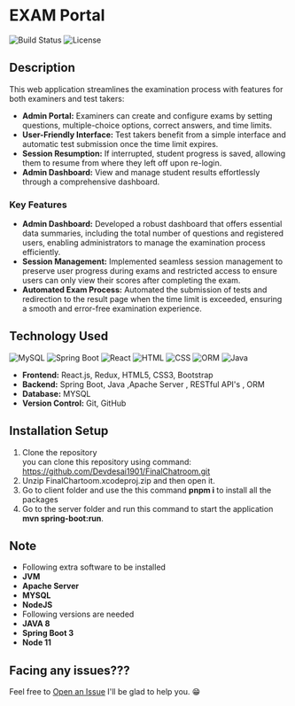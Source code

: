 # EXAM Portal
![Build Status](https://img.shields.io/badge/build-passing-brightgreen)
![License](https://img.shields.io/badge/license-MIT-blue.svg)

## Description
This web application streamlines the examination process with features for both examiners and test takers:

- **Admin Portal:** Examiners can create and configure exams by setting questions, multiple-choice options, correct answers, and time limits.
- **User-Friendly Interface:** Test takers benefit from a simple interface and automatic test submission once the time limit expires.
- **Session Resumption:** If interrupted, student progress is saved, allowing them to resume from where they left off upon re-login.
- **Admin Dashboard:** View and manage student results effortlessly through a comprehensive dashboard.
### Key Features
- **Admin Dashboard:** Developed a robust dashboard that offers essential data summaries, including the total number of questions and registered users, enabling administrators to manage the examination process efficiently.
- **Session Management:** Implemented seamless session management to preserve user progress during exams and restricted access to ensure users can only view their scores after completing the exam. 
- **Automated Exam Process:** Automated the submission of tests and redirection to the result page when the time limit is exceeded, ensuring a smooth and error-free examination experience.
## Technology Used
![MySQL](https://img.shields.io/badge/MySQL-v8.0.32-blue)
![Spring Boot](https://img.shields.io/badge/Spring%20Boot-v2.7.0-brightgreen)
![React](https://img.shields.io/badge/React-v18.2.0-blue)
![HTML](https://img.shields.io/badge/HTML-v5-orange)
![CSS](https://img.shields.io/badge/CSS-v3-blue)
![ORM](https://img.shields.io/badge/ORM-Hibernate%20v5.6-yellowgreen)
![Java](https://img.shields.io/badge/Java-v17.0.1-red)
- **Frontend:** React.js, Redux, HTML5, CSS3, Bootstrap
- **Backend:** Spring Boot, Java ,Apache Server , RESTful API's , ORM  
- **Database:** MYSQL
- **Version Control:** Git, GitHub

## Installation Setup

1. Clone the repository  
   you can clone this repository using command: https://github.com/Devdesai1901/FinalChatroom.git
2. Unzip FinalChartoom.xcodeproj.zip and then open it.
3. Go to client folder and use the this command **pnpm i** to install all the packages
4. Go to the server folder and  run this command to start the application **mvn spring-boot:run**.

## Note
- Following extra software to be installed
-  **JVM**
-  **Apache Server**
-  **MYSQL**
-  **NodeJS**
- Following versions are needed
- **JAVA 8**
- **Spring Boot 3**
-  **Node 11**

## Facing any issues???
Feel free to [Open an Issue](https://github.com/Devdesai1901/FinalChatroom/issues)
 I'll be glad to help you. 😁
  
   


